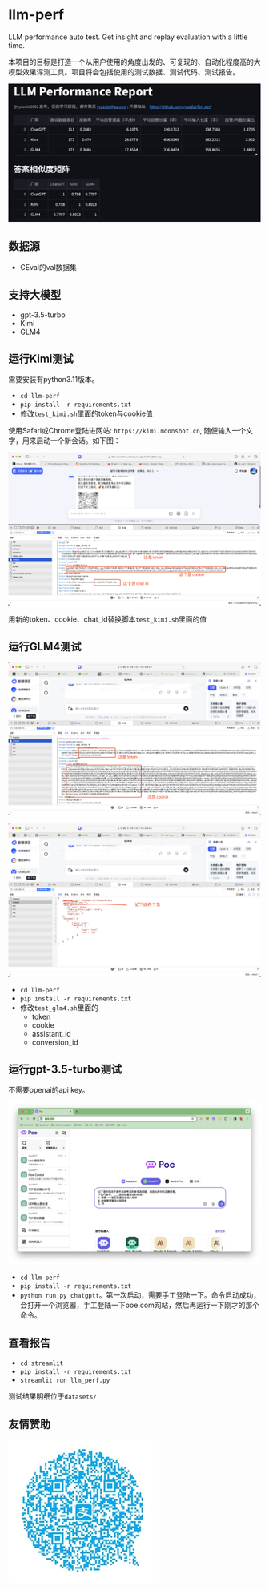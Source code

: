 # llm-perf
LLM performance auto test. Get insight and replay evaluation with a little time.

本项目的目标是打造一个从用户使用的角度出发的、可复现的、自动化程度高的大模型效果评测工具。项目将会包括使用的测试数据、测试代码、测试报告。

![](./snapshots/dashboard.png)

## 数据源

- CEval的val数据集

## 支持大模型

- gpt-3.5-turbo
- Kimi
- GLM4

## 运行Kimi测试

需要安装有python3.11版本。

- `cd llm-perf`
- `pip install -r requirements.txt`
- 修改`test_kimi.sh`里面的token与cookie值

使用Safari或Chrome登陆进网站: `https://kimi.moonshot.cn`, 随便输入一个文字，用来启动一个新会话。如下图：

![](./snapshots/kimi_help.png)

用新的token、cookie、chat_id替换脚本`test_kimi.sh`里面的值

## 运行GLM4测试

![](./snapshots/glm4-run1.png)

![](./snapshots/glm4-run2.png)

- `cd llm-perf`
- `pip install -r requirements.txt`
- 修改`test_glm4.sh`里面的
    - token
    - cookie
    - assistant_id
    - conversion_id


## 运行gpt-3.5-turbo测试

不需要openai的api key。

![](./snapshots/chatgpt-run.png)

- `cd llm-perf`
- `pip install -r requirements.txt`
- `python run.py chatgptt`。第一次启动，需要手工登陆一下。命令启动成功，会打开一个浏览器，手工登陆一下poe.com网站，然后再运行一下刚才的那个命令。

## 查看报告

- `cd streamlit`
- `pip install -r requirements.txt`
- `streamlit run llm_perf.py`

测试结果明细位于`datasets/`

## 友情赞助

![](./snapshots/zhifubao_donate.JPG)